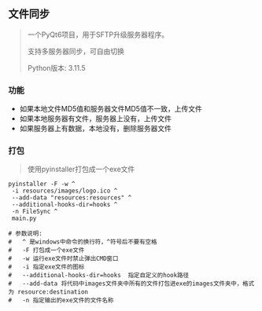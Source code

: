 ## 文件同步
> 一个PyQt6项目，用于SFTP升级服务器程序。
>
> 支持多服务器同步，可自由切换
> 
>  Python版本: 3.11.5

### 功能

- 如果本地文件MD5值和服务器文件MD5值不一致，上传文件
- 如果本地服务器有文件，服务器上没有，上传文件
- 如果服务器上有数据，本地没有，删除服务器文件

### 打包

> 使用pyinstaller打包成一个exe文件

```
pyinstaller -F -w ^
 -i resources/images/logo.ico ^
 --add-data "resources:resources" ^
 --additional-hooks-dir=hooks ^
 -n FileSync ^
 main.py
  
# 参数说明:
#   ^ 是windows中命令的换行符，^符号后不要有空格
#   -F 打包成一个exe文件
#   -w 运行exe文件时禁止弹出CMD窗口
#   -i 指定exe文件的图标
#   --additional-hooks-dir=hooks  指定自定义的hook路径
#   --add-data 将代码中images文件夹中所有的文件打包进exe的images文件夹中，格式为 resource:destination
#   -n 指定输出的exe文件的文件名称
```

